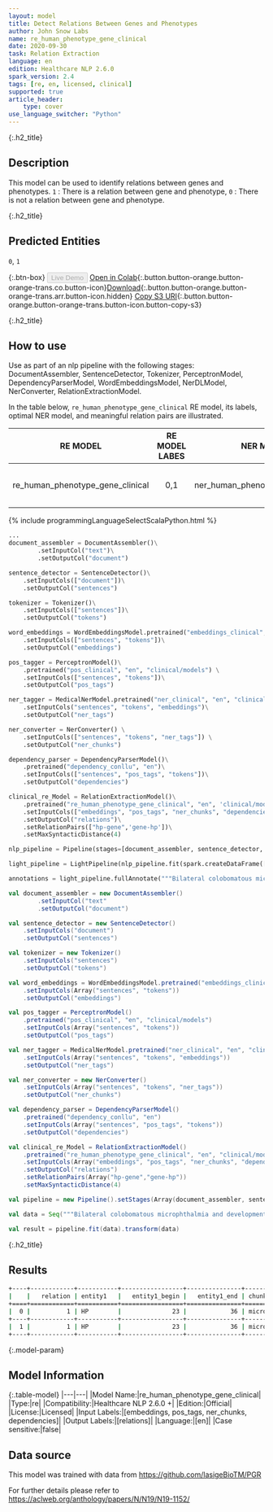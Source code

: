 ```yaml
---
layout: model
title: Detect Relations Between Genes and Phenotypes
author: John Snow Labs
name: re_human_phenotype_gene_clinical
date: 2020-09-30
task: Relation Extraction
language: en
edition: Healthcare NLP 2.6.0
spark_version: 2.4
tags: [re, en, licensed, clinical]
supported: true
article_header:
    type: cover
use_language_switcher: "Python"
---
```


{:.h2_title}
## Description
This model can be used to identify relations between genes and phenotypes. `1` : There is a relation between gene and phenotype, `0` : There is not a relation between gene and phenotype.

{:.h2_title}
## Predicted Entities

`0`, `1`

{:.btn-box}
<button class="button button-orange" disabled>Live Demo</button>
[Open in Colab](https://colab.research.google.com/github/JohnSnowLabs/spark-nlp-workshop/blob/master/tutorials/Certification_Trainings/Healthcare/10.Clinical_Relation_Extraction.ipynb){:.button.button-orange.button-orange-trans.co.button-icon}[Download](https://s3.amazonaws.com/auxdata.johnsnowlabs.com/clinical/models/re_human_phenotype_gene_clinical_en_2.5.5_2.4_1598560152543.zip){:.button.button-orange.button-orange-trans.arr.button-icon.hidden}
[Copy S3 URI](s3://auxdata.johnsnowlabs.com/clinical/models/re_human_phenotype_gene_clinical_en_2.5.5_2.4_1598560152543.zip){:.button.button-orange.button-orange-trans.button-icon.button-copy-s3}

{:.h2_title}
## How to use

Use as part of an nlp pipeline with the following stages: DocumentAssembler, SentenceDetector, Tokenizer, PerceptronModel, DependencyParserModel, WordEmbeddingsModel, NerDLModel, NerConverter, RelationExtractionModel.


In the table below, `re_human_phenotype_gene_clinical` RE model, its labels, optimal NER model, and meaningful relation pairs are illustrated.

 |             RE MODEL             | RE MODEL LABES |             NER MODEL             | RE PAIRS                  |
 |:--------------------------------:|:--------------:|:---------------------------------:|---------------------------|
 | re_human_phenotype_gene_clinical |       0,1      | ner_human_phenotype_gene_clinical | [“No need to set pairs.”] |
 

<div class="tabs-box" markdown="1">

{% include programmingLanguageSelectScalaPython.html %}

```python
...
document_assembler = DocumentAssembler()\
		.setInputCol("text")\
		.setOutputCol("document")

sentence_detector = SentenceDetector()\
    .setInputCols(["document"])\
    .setOutputCol("sentences")

tokenizer = Tokenizer()\
    .setInputCols(["sentences"])\
    .setOutputCol("tokens")

word_embeddings = WordEmbeddingsModel.pretrained("embeddings_clinical", "en", "clinical/models")\
    .setInputCols(["sentences", "tokens"])\
    .setOutputCol("embeddings")

pos_tagger = PerceptronModel()\
    .pretrained("pos_clinical", "en", "clinical/models") \
    .setInputCols(["sentences", "tokens"])\
    .setOutputCol("pos_tags")

ner_tagger = MedicalNerModel.pretrained("ner_clinical", "en", "clinical/models")\
    .setInputCols("sentences", "tokens", "embeddings")\
    .setOutputCol("ner_tags")

ner_converter = NerConverter() \
    .setInputCols(["sentences", "tokens", "ner_tags"]) \
    .setOutputCol("ner_chunks")

dependency_parser = DependencyParserModel()\
    .pretrained("dependency_conllu", "en")\
    .setInputCols(["sentences", "pos_tags", "tokens"])\
    .setOutputCol("dependencies")

clinical_re_Model = RelationExtractionModel()\
    .pretrained("re_human_phenotype_gene_clinical", "en", 'clinical/models')\
    .setInputCols(["embeddings", "pos_tags", "ner_chunks", "dependencies"])\
    .setOutputCol("relations")\
    .setRelationPairs(["hp-gene",'gene-hp'])\
    .setMaxSyntacticDistance(4)

nlp_pipeline = Pipeline(stages=[document_assembler, sentence_detector, tokenizer, word_embeddings, pos_tagger, ner_tagger, ner_converter, dependecy_parser, clinical_re_Model])

light_pipeline = LightPipeline(nlp_pipeline.fit(spark.createDataFrame([['']]).toDF("text")))

annotations = light_pipeline.fullAnnotate("""Bilateral colobomatous microphthalmia and developmental delay in whom genetic studies identified a homozygous TENM3""")

```

```scala
val document_assembler = new DocumentAssembler()
		.setInputCol("text"
		.setOutputCol("document")

val sentence_detector = new SentenceDetector()
    .setInputCols("document")
    .setOutputCol("sentences")

val tokenizer = new Tokenizer()
    .setInputCols("sentences")
    .setOutputCol("tokens")

val word_embeddings = WordEmbeddingsModel.pretrained("embeddings_clinical", "en", "clinical/models")
    .setInputCols(Array("sentences", "tokens"))
    .setOutputCol("embeddings")

val pos_tagger = PerceptronModel()
    .pretrained("pos_clinical", "en", "clinical/models")
    .setInputCols(Array("sentences", "tokens"))
    .setOutputCol("pos_tags")

val ner_tagger = MedicalNerModel.pretrained("ner_clinical", "en", "clinical/models")
    .setInputCols(Array("sentences", "tokens", "embeddings"))
    .setOutputCol("ner_tags")

val ner_converter = new NerConverter()
    .setInputCols(Array("sentences", "tokens", "ner_tags"))
    .setOutputCol("ner_chunks")

val dependency_parser = DependencyParserModel()
    .pretrained("dependency_conllu", "en")
    .setInputCols(Array("sentences", "pos_tags", "tokens"))
    .setOutputCol("dependencies")

val clinical_re_Model = RelationExtractionModel()
    .pretrained("re_human_phenotype_gene_clinical", "en", "clinical/models")
    .setInputCols(Array("embeddings", "pos_tags", "ner_chunks", "dependencies"))
    .setOutputCol("relations")
    .setRelationPairs(Array("hp-gene","gene-hp"))
    .setMaxSyntacticDistance(4)

val pipeline = new Pipeline().setStages(Array(document_assembler, sentence_detector, tokenizer, word_embeddings, pos_tagger, ner_tagger, ner_converter, dependency_parser, clinical_re_Model))

val data = Seq("""Bilateral colobomatous microphthalmia and developmental delay in whom genetic studies identified a homozygous TENM3""").toDS().toDF("text")

val result = pipeline.fit(data).transform(data)
```

</div>

{:.h2_title}
## Results

```bash
+----+------------+-----------+-----------------+---------------+---------------------+-----------+-----------------+---------------+---------------------+--------------+
|    |   relation | entity1   |   entity1_begin |   entity1_end | chunk1              | entity2   |   entity2_begin |   entity2_end | chunk2              |   confidence |
+====+============+===========+=================+===============+=====================+===========+=================+===============+=====================+==============+
|  0 |          1 | HP        |              23 |            36 | microphthalmia      | HP        |              42 |            60 | developmental delay |     0.999954 |
+----+------------+-----------+-----------------+---------------+---------------------+-----------+-----------------+---------------+---------------------+--------------+
|  1 |          1 | HP        |              23 |            36 | microphthalmia      | GENE      |             110 |           114 | TENM3               |     0.999999 |
+----+------------+-----------+-----------------+---------------+---------------------+-----------+-----------------+---------------+---------------------+--------------+
```
{:.model-param}
## Model Information

{:.table-model}
|---|---|
|Model Name:|re_human_phenotype_gene_clinical|
|Type:|re|
|Compatibility:|Healthcare NLP 2.6.0 +|
|Edition:|Official|
|License:|Licensed|
|Input Labels:|[embeddings, pos_tags, ner_chunks, dependencies]|
|Output Labels:|[relations]|
|Language:|[en]|
|Case sensitive:|false|

## Data source
This model was trained with data from https://github.com/lasigeBioTM/PGR

For further details please refer to https://aclweb.org/anthology/papers/N/N19/N19-1152/